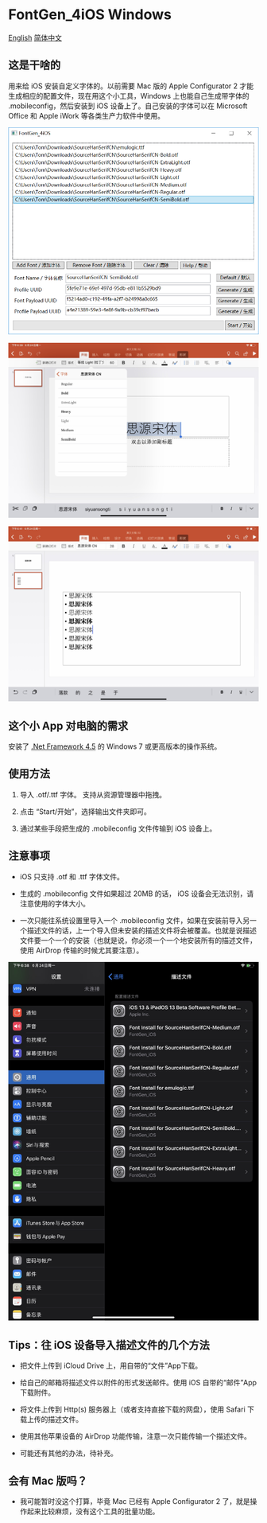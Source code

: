 # FontGen_4iOS Windows

[English](readme.md) [简体中文](readme-cn.md)

## 这是干啥的

用来给 iOS 安装自定义字体的。以前需要 Mac 版的 Apple Configurator 2 才能生成相应的配置文件，现在用这个小工具，Windows 上也能自己生成带字体的 .mobileconfig，然后安装到 iOS 设备上了。自己安装的字体可以在 Microsoft Office 和 Apple iWork 等各类生产力软件中使用。

![Font App](img/img0004.png)

![Image of Fonts 1](img/img0001.jpg)

![Image of Fonts 2](img/img0002.jpg)

## 这个小 App 对电脑的需求

安装了 [.Net Framework 4.5](https://www.microsoft.com/zh-cn/download/details.aspx?id=30653) 的 Windows 7 或更高版本的操作系统。

## 使用方法

1. 导入 .otf/.ttf 字体。 支持从资源管理器中拖拽。

2. 点击 “Start/开始”，选择输出文件夹即可。

3. 通过某些手段把生成的 .mobileconfig 文件传输到 iOS 设备上。

## 注意事项

- iOS 只支持 .otf 和 .ttf 字体文件。

- 生成的 .mobileconfig 文件如果超过 20MB 的话， iOS 设备会无法识别，请注意使用的字体大小。

- 一次只能往系统设置里导入一个 .mobileconfig 文件，如果在安装前导入另一个描述文件的话，上一个导入但未安装的描述文件将会被覆盖。也就是说描述文件要一个一个的安装（也就是说，你必须一个一个地安装所有的描述文件，使用 AirDrop 传输的时候尤其要注意）。

![Profile Installation](img/img0003.jpg)

## Tips：往 iOS 设备导入描述文件的几个方法

- 把文件上传到 iCloud Drive 上，用自带的“文件”App下载。

- 给自己的邮箱将描述文件以附件的形式发送邮件。使用 iOS 自带的“邮件”App下载附件。

- 将文件上传到 Http(s) 服务器上（或者支持直接下载的网盘），使用 Safari 下载上传的描述文件。

- 使用其他苹果设备的 AirDrop 功能传输，注意一次只能传输一个描述文件。

- 可能还有其他的办法，待补充。

## 会有 Mac 版吗？

- 我可能暂时没这个打算，毕竟 Mac 已经有 Apple Configurator 2 了，就是操作起来比较麻烦，没有这个工具的批量功能。


